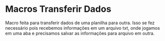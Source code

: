 # Macros Transferir Dados
 Macro feita para transferir dados de uma planilha para outra.
 Isso se fez necessário pois recebemos informações em um arquivo txt, onde jogamos em uma aba e precisamos salvar as informações para arquivo em outra.
